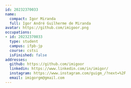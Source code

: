 ```yaml
---
id: 20232370033
name:
  compact: Igor Miranda
  full: Igor André Guilherme de Miranda
avatar: https://github.com/imigoor.png
occupations:
- id: 20232370033
  type: student
  campus: ifpb-jp
  course: cstsi
  isFinished: false
addresses:
  github: https://github.com/imigoor
  linkedin: https://www.linkedin.com/in/imigor/
  instagram: https://www.instagram.com/guigm_/?next=%2F
  email: imigorgm@gmail.com
---
```

